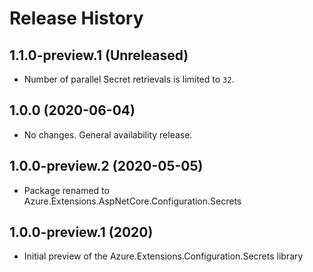 # Release History

## 1.1.0-preview.1 (Unreleased)

- Number of parallel Secret retrievals is limited to `32`.

## 1.0.0 (2020-06-04)

- No changes. General availability release.

## 1.0.0-preview.2 (2020-05-05)

- Package renamed to Azure.Extensions.AspNetCore.Configuration.Secrets

## 1.0.0-preview.1 (2020)

- Initial preview of the Azure.Extensions.Configuration.Secrets library

